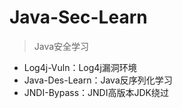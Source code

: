 # Java-Sec-Learn
> Java安全学习

- Log4j-Vuln：Log4j漏洞环境
- Java-Des-Learn：Java反序列化学习
- JNDI-Bypass：JNDI高版本JDK绕过
